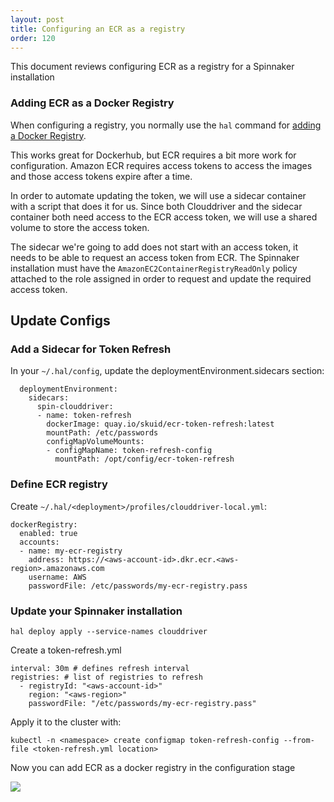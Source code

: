 ```yaml
---
layout: post
title: Configuring an ECR as a registry
order: 120
---
```


This document reviews configuring ECR as a registry for a Spinnaker installation

### Adding ECR as a Docker Registry

When configuring a registry, you normally use the `hal` command for [adding a Docker Registry](https://www.spinnaker.io/reference/halyard/commands/#hal-config-provider-docker-registry-account-add).

This works great for Dockerhub, but ECR requires a bit more work for configuration. Amazon ECR requires access tokens to access the images and those access tokens expire after a time.

In order to automate updating the token, we will use a sidecar container with a script that does it for us. Since both Clouddriver and the sidecar container both need access to the ECR access token, we will use a shared volume to store the access token.

The sidecar we're going to add does not start with an access token, it needs to be able to request an access token from ECR. The Spinnaker installation must have the `AmazonEC2ContainerRegistryReadOnly` policy attached to the role assigned in order to request and update the required access token.


## Update Configs

### Add a Sidecar for Token Refresh

In your `~/.hal/config`, update the deploymentEnvironment.sidecars section:
```
  deploymentEnvironment:
    sidecars:
      spin-clouddriver:
      - name: token-refresh
        dockerImage: quay.io/skuid/ecr-token-refresh:latest
        mountPath: /etc/passwords
        configMapVolumeMounts:
        - configMapName: token-refresh-config
          mountPath: /opt/config/ecr-token-refresh
```

### Define ECR registry

Create `~/.hal/<deployment>/profiles/clouddriver-local.yml`:
```
dockerRegistry:
  enabled: true
  accounts:
  - name: my-ecr-registry
    address: https://<aws-account-id>.dkr.ecr.<aws-region>.amazonaws.com
    username: AWS
    passwordFile: /etc/passwords/my-ecr-registry.pass
```


### Update your Spinnaker installation
```
hal deploy apply --service-names clouddriver
```



Create a token-refresh.yml

```
interval: 30m # defines refresh interval
registries: # list of registries to refresh
  - registryId: "<aws-account-id>"
    region: "<aws-region>"
    passwordFile: "/etc/passwords/my-ecr-registry.pass"
```

Apply it to the cluster with:
```
kubectl -n <namespace> create configmap token-refresh-config --from-file <token-refresh.yml location>
```

Now you can add ECR as a docker registry in the configuration stage

![](https://d2ddoduugvun08.cloudfront.net/items/430k0r1Q2s1m1f032z3E/Image%202018-12-18%20at%202.02.02%20PM.png?X-CloudApp-Visitor-Id=3210173)

